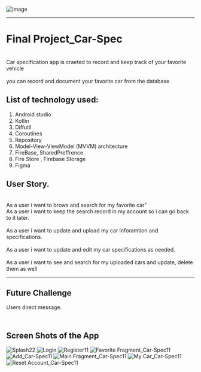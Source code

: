 ![image](https://user-images.githubusercontent.com/91452385/140163605-bc905803-1b3d-43ac-b406-2244fd5d7218.png)

________________________________________________________________________________________________________________
# Final Project_Car-Spec
<br> Car specification app is craeted to record and keep track of your favorite vehicle <br>
<br> you can record and document your favorite car from the database<br>



## List of technology used:
1. Android studio
2. Kotlin
3. Diffutil 
4. Coroutines
5. Repository
6. Model-View-ViewModel (MVVM) architecture
7. FireBase, SharedPreffrence 
8. Fire Store , Firebase Storage
9. Figma


## User Story.
<br> As a user i want to brows and search for my favorite car"
<br> As a user i want to keep the search record in my account so i can go back to it later. <br> 
<br> As a user i want to update and upload my car inforamtion and specifications. <br>
<br> As a user i want to update and edit my car specifications as needed. <br>
<br> As a user i want to see and search for my uploaded cars and update, delete them as well <br>

____________________________________________________________________________________________________________________

## Future Challenge
Users direct message.

## <br> Screen Shots of the App <br>



![Splash22](https://user-images.githubusercontent.com/91452385/150702458-ddbe1ca1-d03d-4428-94dc-6d0c865b07a6.png)
![Login](https://user-images.githubusercontent.com/91452385/150700845-869cb3b8-83af-4818-b24f-8d7edccc9cc4.png)
![Register11](https://user-images.githubusercontent.com/91452385/150702332-08a775e9-23a0-46fc-a5d8-f28951788fa7.jpg)
![Favorite Fragment_Car-Spec11](https://user-images.githubusercontent.com/91452385/150702336-b034ba56-9102-4f66-aa86-f05a3898bf06.jpg)
![Add_Car-Spec11](https://user-images.githubusercontent.com/91452385/150702341-623250dc-5292-4caf-96ae-1b4114f853ba.jpg)
![Main Fragment_Car-Spec11](https://user-images.githubusercontent.com/91452385/150702344-38ee6e09-0316-40d2-9415-59d958b5f0ff.jpg)
![My Car_Car-Spec11](https://user-images.githubusercontent.com/91452385/150702349-a0413919-bccb-443c-ad7c-5ec103be4134.jpg)
![Reset Account_Car-Spec11](https://user-images.githubusercontent.com/91452385/150702353-e9989f36-1222-4653-b8a1-2c517bf3ef65.jpg)


